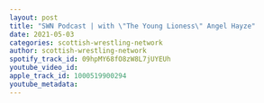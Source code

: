 ```yaml
---
layout: post
title: "SWN Podcast | with \"The Young Lioness\" Angel Hayze"
date: 2021-05-03
categories: scottish-wrestling-network
author: scottish-wrestling-network
spotify_track_id: 09hpMY68fO8zW8L7jUYEUh
youtube_video_id: 
apple_track_id: 1000519900294
youtube_metadata: 
---
```

